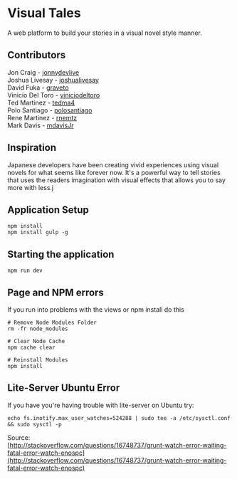 # Visual Tales
A web platform to build your stories in a visual novel style manner.

## Contributors
Jon Craig - [jonnydevlive](https://github.com/jonnydevlive)  
Joshua Livesay - [joshualivesay](https://github.com/joshualivesay)  
David Fuka - [graveto](https://github.com/graveto)  
Vinicio Del Toro - [viniciodeltoro](https://github.com/viniciodeltoro)  
Ted Martinez - [tedma4](https://github.com/tedma4)  
Polo Santiago - [polosantiago](https://github.com/polosantiago)  
Rene Martinez - [rnemtz](https://github.com/rnemtz)  
Mark Davis - [mdavisJr](https://github.com/mdavisJr)  

## Inspiration
Japanese developers have been creating vivid experiences using visual novels for what seems like forever now. It's a powerful way to tell stories that uses the readers imagination with visual effects that allows you to say more with less.j

## Application Setup
```shell
npm install
npm install gulp -g
```

## Starting the application
```shell
npm run dev
```

## Page and NPM errors
If you run into problems with the views or npm install do this

```shell
# Remove Node Modules Folder
rm -fr node_modules

# Clear Node Cache
npm cache clear

# Reinstall Modules
npm install
```

## Lite-Server Ubuntu Error
If you have you're having trouble with lite-server on Ubuntu try:
```shell
echo fs.inotify.max_user_watches=524288 | sudo tee -a /etc/sysctl.conf && sudo sysctl -p
```

Source:  
[http://stackoverflow.com/questions/16748737/grunt-watch-error-waiting-fatal-error-watch-enospc](http://stackoverflow.com/questions/16748737/grunt-watch-error-waiting-fatal-error-watch-enospc)